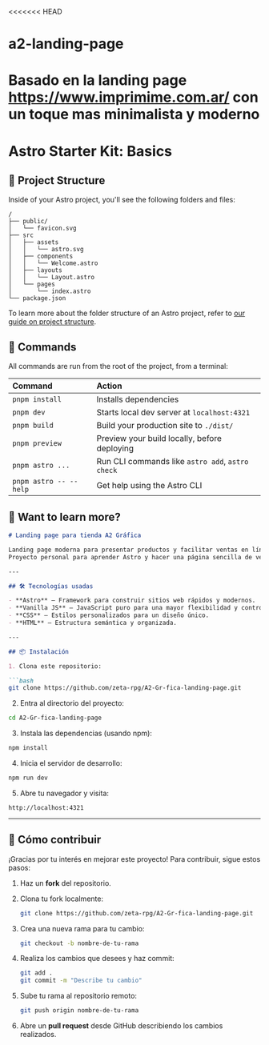 <<<<<<< HEAD
# a2-landing-page
Basado en la landing page https://www.imprimime.com.ar/ con un toque mas minimalista y moderno
=======
# Astro Starter Kit: Basics

## 🚀 Project Structure

Inside of your Astro project, you'll see the following folders and files:

```text
/
├── public/
│   └── favicon.svg
├── src
│   ├── assets
│   │   └── astro.svg
│   ├── components
│   │   └── Welcome.astro
│   ├── layouts
│   │   └── Layout.astro
│   └── pages
│       └── index.astro
└── package.json
```

To learn more about the folder structure of an Astro project, refer to [our guide on project structure](https://docs.astro.build/en/basics/project-structure/).

## 🧞 Commands

All commands are run from the root of the project, from a terminal:

| Command                   | Action                                           |
| :------------------------ | :----------------------------------------------- |
| `pnpm install`             | Installs dependencies                            |
| `pnpm dev`             | Starts local dev server at `localhost:4321`      |
| `pnpm build`           | Build your production site to `./dist/`          |
| `pnpm preview`         | Preview your build locally, before deploying     |
| `pnpm astro ...`       | Run CLI commands like `astro add`, `astro check` |
| `pnpm astro -- --help` | Get help using the Astro CLI                     |

## 👀 Want to learn more?

````markdown
# Landing page para tienda A2 Gráfica

Landing page moderna para presentar productos y facilitar ventas en línea.  
Proyecto personal para aprender Astro y hacer una página sencilla de ventas.

---

## 🛠 Tecnologías usadas

- **Astro** — Framework para construir sitios web rápidos y modernos.  
- **Vanilla JS** — JavaScript puro para una mayor flexibilidad y control.  
- **CSS** — Estilos personalizados para un diseño único.  
- **HTML** — Estructura semántica y organizada.

---

## 📦 Instalación

1. Clona este repositorio:

```bash
git clone https://github.com/zeta-rpg/A2-Gr-fica-landing-page.git
````

2. Entra al directorio del proyecto:

```bash
cd A2-Gr-fica-landing-page
```

3. Instala las dependencias (usando npm):

```bash
npm install
```

4. Inicia el servidor de desarrollo:

```bash
npm run dev
```

5. Abre tu navegador y visita:

```
http://localhost:4321
```

---

## 🤝 Cómo contribuir

¡Gracias por tu interés en mejorar este proyecto! Para contribuir, sigue estos pasos:

1. Haz un **fork** del repositorio.
2. Clona tu fork localmente:

   ```bash
   git clone https://github.com/zeta-rpg/A2-Gr-fica-landing-page.git
   ```
3. Crea una nueva rama para tu cambio:

   ```bash
   git checkout -b nombre-de-tu-rama
   ```
4. Realiza los cambios que desees y haz commit:

   ```bash
   git add .
   git commit -m "Describe tu cambio"
   ```
5. Sube tu rama al repositorio remoto:

   ```bash
   git push origin nombre-de-tu-rama
   ```
6. Abre un **pull request** desde GitHub describiendo los cambios realizados.



